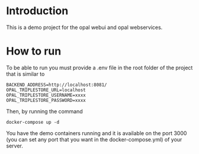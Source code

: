 # Introduction

This is  a demo project for the opal webui and opal webservices. 

# How to run

To be able to run you must provide a .env file in the root folder of the project that is similar to
```
BACKEND_ADDRESS=http://localhost:8081/
OPAL_TRIPLESTORE_URL=localhost
OPAL_TRIPLESTORE_USERNAME=xxxx
OPAL_TRIPLESTORE_PASSWORD=xxxx
```
Then, by running the command 
```
docker-compose up -d
```
You have the demo containers running and it is available on the port 3000 (you can set any port that you want in the docker-compose.yml) of your server.
